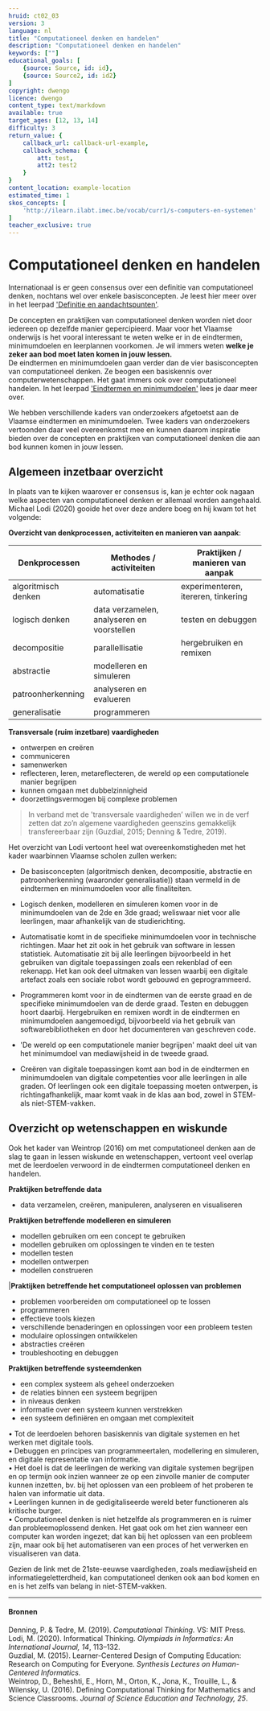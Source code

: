 ```yaml
---
hruid: ct02_03
version: 3
language: nl
title: "Computationeel denken en handelen"
description: "Computationeel denken en handelen"
keywords: [""]
educational_goals: [
    {source: Source, id: id}, 
    {source: Source2, id: id2}
]
copyright: dwengo
licence: dwengo
content_type: text/markdown
available: true
target_ages: [12, 13, 14]
difficulty: 3
return_value: {
    callback_url: callback-url-example,
    callback_schema: {
        att: test,
        att2: test2
    }
}
content_location: example-location
estimated_time: 1
skos_concepts: [
    'http://ilearn.ilabt.imec.be/vocab/curr1/s-computers-en-systemen'
]
teacher_exclusive: true
---
```

# Computationeel denken en handelen

Internationaal is er geen consensus over een definitie van computationeel denken, nochtans wel over enkele basisconcepten. Je leest hier meer over in het leerpad ['Definitie en aandachtspunten'](https://www.dwengo.org/learning-path.html?hruid=ct2_concreet&language=nl&te=true&source_page=%2Fcomputational_thinking%2F&source_title=%20Computationeel%20Denken#ct_inleiding1;nl;3). 

De concepten en praktijken van computationeel denken worden niet door iedereen op dezelfde manier gepercipieerd. Maar voor het Vlaamse onderwijs is het vooral interessant te weten welke er in de eindtermen, minimumdoelen en leerplannen voorkomen. Je wil immers weten **welke je zeker aan bod moet laten komen in jouw lessen.** <br>
De eindtermen en minimumdoelen gaan verder dan de vier basisconcepten van computationeel denken. Ze beogen een basiskennis over computerwetenschappen. Het gaat immers ook over computationeel handelen. In het leerpad ['Eindtermen en minimumdoelen'](https://staging.dwengo.org/learning-path.html?hruid=ct8_eindtermen&language=nl&te=true&source_page=%2Fcomputational_thinking%2F&source_title=%20Computationeel%20denken#ct06_00;nl;3) lees je daar meer over.

We hebben verschillende kaders van onderzoekers afgetoetst aan de Vlaamse eindtermen en minimumdoelen.
Twee kaders van onderzoekers vertoonden daar veel overeenkomst mee en kunnen daarom inspiratie bieden over de concepten en praktijken van computationeel denken die aan bod kunnen komen in jouw lessen.

## Algemeen inzetbaar overzicht

In plaats van te kijken waarover er consensus is, kan je echter ook nagaan welke aspecten van computationeel denken er allemaal worden aangehaald.<br>Michael Lodi (2020) gooide het over deze andere boeg en hij kwam tot het volgende: 

**Overzicht van denkprocessen, activiteiten en manieren van aanpak**:

|**Denkprocessen**|**Methodes / activiteiten**|**Praktijken / manieren van aanpak**|
|---------------|------------------------|---------------------|
|algoritmisch denken|automatisatie|experimenteren, itereren, tinkering|
|logisch denken|data verzamelen, analyseren en voorstellen|testen en debuggen|
|decompositie|parallellisatie|hergebruiken en remixen|
|abstractie|modelleren en simuleren|
|patroonherkenning|analyseren en evalueren|
|generalisatie|programmeren|

**Transversale (ruim inzetbare) vaardigheden**
* ontwerpen en creëren
* communiceren
* samenwerken
* reflecteren, leren, metareflecteren, de wereld op een computationele manier begrijpen
* kunnen omgaan met dubbelzinnigheid
* doorzettingsvermogen bij complexe problemen

> In verband met de 'transversale vaardigheden’ willen we in de verf zetten dat zo’n algemene vaardigheden geenszins gemakkelijk transfereerbaar zijn (Guzdial, 2015; Denning & Tedre, 2019).

Het overzicht van Lodi vertoont heel wat overeenkomstigheden met het kader waarbinnen Vlaamse scholen zullen werken:
* De basisconcepten (algoritmisch denken, decompositie, abstractie en patroonherkenning (waaronder generalisatie)) staan vermeld in de eindtermen en minimumdoelen voor alle finaliteiten.

* Logisch denken, modelleren en simuleren komen voor in de minimumdoelen van de 2de en 3de graad; weliswaar niet voor alle leerlingen, maar afhankelijk van de studierichting.

* Automatisatie komt in de specifieke minimumdoelen voor in technische richtingen. Maar het zit ook in het gebruik van software in lessen statistiek. Automatisatie zit bij alle leerlingen bijvoorbeeld in het gebruiken van digitale toepassingen zoals een rekenblad of een rekenapp. Het kan ook deel uitmaken van lessen waarbij een digitale artefact zoals een sociale robot wordt gebouwd en geprogrammeerd.   

* Programmeren komt voor in de eindtermen van de eerste graad en de specifieke minimumdoelen van de derde graad. Testen en debuggen hoort daarbij. Hergebruiken en remixen wordt in de eindtermen en minimumdoelen aangemoedigd, bijvoorbeeld via het gebruik van softwarebibliotheken en door het documenteren van geschreven code.

* 'De wereld op een computationele manier begrijpen' maakt deel uit van het minimumdoel van mediawijsheid in de tweede graad.

* Creëren van digitale toepassingen komt aan bod in de eindtermen en minimumdoelen van digitale competenties voor alle leerlingen in alle graden. Of leerlingen ook een digitale toepassing moeten ontwerpen, is richtingafhankelijk, maar komt vaak in de klas aan bod, zowel in STEM- als niet-STEM-vakken. 


## Overzicht op wetenschappen en wiskunde

Ook het kader van Weintrop (2016) om met computationeel denken aan de slag te gaan in lessen wiskunde en wetenschappen, vertoont veel overlap met de leerdoelen verwoord in de eindtermen 
computationeel denken en handelen.

**Praktijken betreffende data**
* data verzamelen, creëren, manipuleren, analyseren en visualiseren

**Praktijken betreffende modelleren en simuleren**
* modellen gebruiken om een concept te gebruiken
* modellen gebruiken om oplossingen te vinden en te testen
* modellen testen
* modellen ontwerpen
* modellen construeren

|**Praktijken betreffende het computationeel oplossen van problemen**
* problemen voorbereiden om computationeel op te lossen
* programmeren
* effectieve tools kiezen
* verschillende benaderingen en oplossingen voor een probleem testen
* modulaire oplossingen ontwikkelen
* abstracties creëren
* troubleshooting en debuggen


**Praktijken betreffende systeemdenken**
* een complex systeem als geheel onderzoeken
* de relaties binnen een systeem begrijpen
* in niveaus denken
* informatie over een systeem kunnen verstrekken
* een systeem definiëren en omgaan met complexiteit

• Tot de leerdoelen behoren basiskennis van digitale systemen en het werken met digitale tools.<br>
• Debuggen en principes van programmeertalen, modellering en simuleren, en digitale representatie van informatie.<br>
• Het doel is dat de leerlingen de werking van digitale systemen begrijpen en op termijn ook inzien wanneer ze op een zinvolle manier de computer kunnen
inzetten, bv. bij het oplossen van een probleem of het proberen te halen van informatie uit data.<br>
• Leerlingen kunnen in de gedigitaliseerde wereld beter functioneren als kritische burger.<br>
• Computationeel denken is niet hetzelfde als programmeren en is ruimer dan probleemoplossend denken. Het gaat ook om het zien wanneer een computer
kan worden ingezet; dat kan bij het oplossen van een probleem zijn, maar ook bij het automatiseren van een proces of het verwerken en visualiseren van data.<br>

Gezien de link met de 21ste-eeuwse vaardigheden, zoals mediawijsheid en informatiegeletterdheid, kan computationeel denken ook aan bod komen en en is het zelfs van belang in niet-STEM-vakken.

---

#### Bronnen
Denning, P. & Tedre, M. (2019). *Computational Thinking.* VS: MIT Press.<br>
Lodi, M. (2020). Informatical Thinking. *Olympiads in Informatics: An International Journal, 14*, 113–132.<br>
Guzdial, M. (2015). Learner-Centered Design of Computing Education: Research on Computing for Everyone. *Synthesis Lectures on Human-Centered Informatics.*<br>
Weintrop, D., Beheshti, E., Horn, M., Orton, K., Jona, K., Trouille, L., & Wilensky, U. (2016). Defining Computational Thinking for Mathematics and Science Classrooms. *Journal of Science Education and Technology, 25*.

